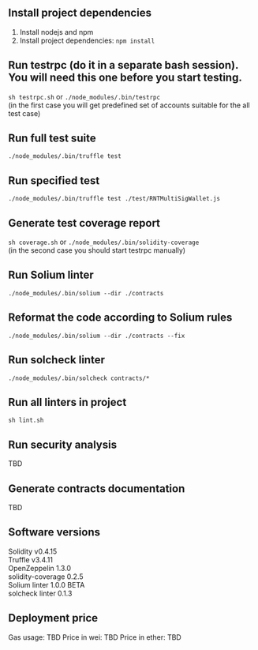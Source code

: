 ## Install project dependencies
1. Install nodejs and npm
2. Install project dependencies: `npm install`

## Run testrpc (do it in a separate bash session). You will need this one before you start testing.
`sh testrpc.sh` or `./node_modules/.bin/testrpc`   
(in the first case you will get predefined set of accounts suitable for the all test case)

## Run full test suite
`./node_modules/.bin/truffle test`

## Run specified test
`./node_modules/.bin/truffle test ./test/RNTMultiSigWallet.js`

## Generate test coverage report
`sh coverage.sh` or `./node_modules/.bin/solidity-coverage`   
(in the second case you should start testrpc manually)  

## Run Solium linter
`./node_modules/.bin/solium --dir ./contracts`  

## Reformat the code according to Solium rules
`./node_modules/.bin/solium --dir ./contracts --fix`  

## Run solcheck linter
`./node_modules/.bin/solcheck contracts/*`

## Run all linters in project
`sh lint.sh`  

## Run security analysis
TBD

## Generate contracts documentation
TBD

## Software versions
Solidity v0.4.15  
Truffle v3.4.11  
OpenZeppelin 1.3.0  
solidity-coverage 0.2.5  
Solium linter 1.0.0 BETA  
solcheck linter 0.1.3    

## Deployment price
Gas usage: TBD
Price in wei: TBD
Price in ether: TBD
